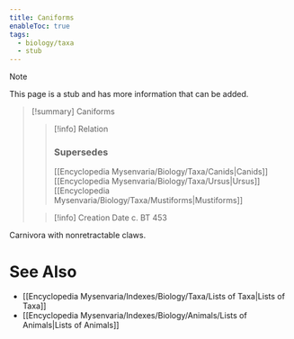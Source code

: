 ```yaml
---
title: Caniforms
enableToc: true
tags:
  - biology/taxa
  - stub
---
```


> [!note]
> This page is a stub and has more information that can be added.

> [!summary] Caniforms
> > [!info] Relation
> > ### Supersedes 
> > [[Encyclopedia Mysenvaria/Biology/Taxa/Canids|Canids]]
> > [[Encyclopedia Mysenvaria/Biology/Taxa/Ursus|Ursus]]
> > [[Encyclopedia Mysenvaria/Biology/Taxa/Mustiforms|Mustiforms]]
>
> > [!info] Creation Date
> > c. BT 453

Carnivora with nonretractable claws.

# See Also
- [[Encyclopedia Mysenvaria/Indexes/Biology/Taxa/Lists of Taxa|Lists of Taxa]]
- [[Encyclopedia Mysenvaria/Indexes/Biology/Animals/Lists of Animals|Lists of Animals]]
